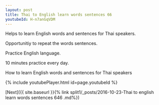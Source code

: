 ```yaml
---
layout: post
title: Thai to English learn words sentences 66 
youtubeId: H-n7anGqVDM
---
```

 
 
Helps to learn English words and sentences for Thai speakers.

Opportunitiy to repeat the words sentences. 

Practice English language. 
 
10 minutes practice every day. 
 
How to learn English words and sentences for Thai speakers 
 
{% include youtubePlayer.html id=page.youtubeId %}
 
 
[Next]({{ site.baseurl }}{% link  split1/_posts/2016-10-23-Thai to english learn words sentences 646 .md%})
 

